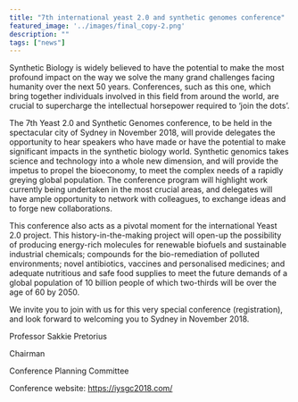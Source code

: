 ```yaml
---
title: "7th international yeast 2.0 and synthetic genomes conference"
featured_image: '../images/final_copy-2.png'
description: ""
tags: ["news"]
---
```


Synthetic Biology is widely believed to have the potential to make the most profound impact on the way we solve the many grand challenges facing humanity over the next 50 years. Conferences, such as this one, which bring together individuals involved in this field from around the world, are crucial to supercharge the intellectual horsepower required to ‘join the dots’.

The 7th Yeast 2.0 and Synthetic Genomes conference, to be held in the spectacular city of Sydney in November 2018, will provide delegates the opportunity to hear speakers who have made or have the potential to make significant impacts in the synthetic biology world.  Synthetic genomics takes science and technology into a whole new dimension, and will provide the impetus to propel the bioeconomy, to meet the complex needs of a rapidly greying global population.  The conference program will highlight work currently being undertaken in the most crucial areas, and delegates will have ample opportunity to network with colleagues, to exchange ideas and to forge new collaborations.

This conference also acts as a pivotal moment for the international Yeast 2.0 project.  This history-in-the-making project will open-up the possibility of producing energy-rich molecules for renewable biofuels and sustainable industrial chemicals; compounds for the bio-remediation of polluted environments; novel antibiotics, vaccines and personalised medicines; and adequate nutritious and safe food supplies to meet the future demands of a global population of 10 billion people of which two-thirds will be over the age of 60 by 2050.

We invite you to join with us for this very special conference (registration), and look forward to welcoming you to Sydney in November 2018.

Professor Sakkie Pretorius

Chairman

Conference Planning Committee

Conference website: https://iysgc2018.com/